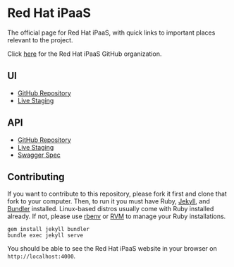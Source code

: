 # Red Hat iPaaS

The official page for Red Hat iPaaS, with quick links to important places relevant to the project.

Click [here](https://github.com/redhat-ipaas) for the Red Hat iPaaS GitHub organization.

## UI
- [GitHub Repository](https://github.com/redhat-ipaas/ipaas-ui)
- [Live Staging](https://ipaas-ui-staging.b6ff.rh-idev.openshiftapps.com/)

## API
- [GitHub Repository](https://github.com/redhat-ipaas/ipaas-api)
- [Live Staging](http://ipaas-api.staging.rh.fabric8.io)
- [Swagger Spec](http://ipaas-api.staging.rh.fabric8.io/v1/swagger.json)

## Contributing

If you want to contribute to this repository, please fork it first and clone that fork to your computer. Then, to run it you must have Ruby, [Jekyll](http://jekyllrb.com/), and [Bundler](http://bundler.io/) installed. Linux-based distros usually come with Ruby installed already. If not, please use [rbenv](http://rbenv.org/) or [RVM](https://rvm.io/) to manage your Ruby installations.

```
gem install jekyll bundler
bundle exec jekyll serve
```

You should be able to see the Red Hat iPaaS website in your browser on `http://localhost:4000`.

